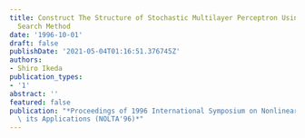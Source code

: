 ```yaml
---
title: Construct The Structure of Stochastic Multilayer Perceptron Using The Model
  Search Method
date: '1996-10-01'
draft: false
publishDate: '2021-05-04T01:16:51.376745Z'
authors:
- Shiro Ikeda
publication_types:
- '1'
abstract: ''
featured: false
publication: "*Proceedings of 1996 International Symposium on Nonlinear Theory and\
  \ its Applications (NOLTA'96)*"
---
```

